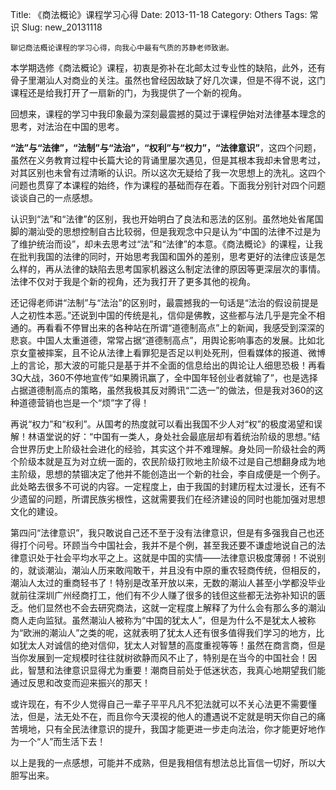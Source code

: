 Title: 《商法概论》课程学习心得
Date: 2013-11-18
Category: Others
Tags: 常识
Slug: new_20131118

	聊记商法概论课程的学习心得，向我心中最有气质的苏静老师致谢。

本学期选修《商法概论》课程，初衷是弥补在北邮太过专业性的缺陷，此外，还有骨子里潮汕人对商业的关注。虽然也曾经因故缺了好几次课，但是不得不说，这门课程还是给我打开了一扇新的门，为我提供了一个新的视角。

回想来，课程的学习中我印象最为深刻最震撼的莫过于课程伊始对法律基本理念的思考，对法治在中国的思考。

**“法”与“法律”，“法制”与“法治”，“权利”与“权力”，“法律意识”**，这四个问题，虽然在义务教育过程中长篇大论的背诵里屡次遇见，但是其根本我却未曾思考过，对其区别也未曾有过清晰的认识。所以这次无疑给了我一次思想上的洗礼。这四个问题也贯穿了本课程的始终，作为课程的基础而存在着。下面我分别针对四个问题谈谈自己的一点感想。

认识到“法”和“法律”的区别，我也开始明白了良法和恶法的区别。虽然地处省尾国脚的潮汕受的思想控制自古比较弱，但是我观念中只是认为“中国的法律不过是为了维护统治而设”，却未去思考过“法”和“法律”的本意。《商法概论》的课程，让我在批判我国的法律的同时，开始思考我国和国外的差别，思考更好的法律应该是怎么样的，再从法律的缺陷去思考国家机器这么制定法律的原因等更深层次的事情。法律不仅对于我是个新的视角，还为我打开了更多其他的视角。

还记得老师讲“法制”与“法治”的区别时，最震撼我的一句话是“法治的假设前提是人之初性本恶。”还说到中国的传统是礼，信仰是佛教，这些都与法几乎是完全不相通的。再看看不停冒出来的各种站在所谓“道德制高点”上的新闻，我感受到深深的悲哀。中国人太重道德，常常占据“道德制高点”，用舆论影响事态的发展。比如北京女童被摔案，且不论从法律上看罪犯是否足以判处死刑，但看媒体的报道、微博上的言论，那大波的可能只是基于并不全面的信息给出的舆论让人细思恐极！再看3Q大战，360不停地宣传“如果腾讯赢了，全中国年轻创业者就输了”，也是选择占据道德制高点的策略，虽然我极其反对腾讯“二选一”的做法，但是我对360的这种道德营销也岂是一个“烦”字了得！

再说“权力”和“权利”。从国考的热度就可以看出我国不少人对“权”的极度渴望和误解！林语堂说的好：“中国有一类人，身处社会最底层却有着统治阶级的思想。”结合世界历史上阶级社会进化的经验，其实这个并不难理解。身处同一阶级社会的两个阶级本就是互为对立统一面的，农民阶级打败地主阶级不过是自己想翻身成为地主阶级，思想的禁锢决定了他并不能创造出一个新的社会，李自成便是一个例子。此处略去很多不可说的内容。一定程度上，由于我国的封建历程太过漫长，还有不少遗留的问题，所谓民族劣根性，这就需要我们在经济建设的同时也能加强对思想文化的建设。

第四问“法律意识”，我只敢说自己还不至于没有法律意识，但是有多强我自己也还得打个问号。环顾当今中国社会，我并不是个例，甚至我还要不谦虚地说自己的法律意识处于社会平均水平之上。这就是中国的实情——法律意识极度薄弱！不说别的，就谈潮汕，潮汕人历来敢闯敢干，并且没有中原的重农轻商传统，但相反的，潮汕人太过的重商轻书了！特别是改革开放以来，无数的潮汕人甚至小学都没毕业就前往深圳广州经商打工，他们有不少人赚了很多的钱但这些都无法弥补知识的匮乏。他们显然也不会去研究商法，这就一定程度上解释了为什么会有那么多的潮汕商人走向监狱。虽然潮汕人被称为“中国的犹太人”，但是为什么不是犹太人被称为“欧洲的潮汕人”之类的呢，这就表明了犹太人还有很多值得我们学习的地方，比如犹太人对诚信的绝对信仰，犹太人对智慧的高度重视等等！虽然在商言商，但是当你发展到一定规模时往往就树欲静而风不止了，特别是在当今的中国社会！因此，智慧和法律意识显得尤为重要！潮商目前处于低迷状态，我真心地期望我们能通过反思和改变而迎来振兴的那天！

或许现在，有不少人觉得自己一辈子平平凡凡不犯法就可以不关心法更不需要懂法，但是，法无处不在，而且你今天漠视的他人的遭遇说不定就是明天你自己的痛苦境地，只有全民法律意识的提升，我国才能更进一步走向法治，你才能更好地作为一个“人”而生活下去！

以上是我的一点感想，可能并不成熟，但是我相信有想法总比盲信一切好，所以大胆写出来。
